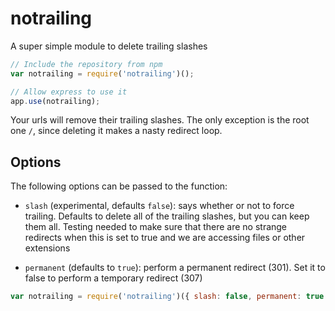 # notrailing
A super simple module to delete trailing slashes

```js
// Include the repository from npm
var notrailing = require('notrailing')();

// Allow express to use it
app.use(notrailing);
```

Your urls will remove their trailing slashes. The only exception is the root one `/`, since deleting it makes a nasty redirect loop.

## Options

The following options can be passed to the function:

- `slash` (experimental, defaults `false`): says whether or not to force trailing. Defaults to delete all of the trailing slashes, but you can keep them all. Testing needed to make sure that there are no strange redirects when this is set to true and we are accessing files or other extensions

- `permanent` (defaults to `true`): perform a permanent redirect (301). Set it to false to perform a temporary redirect (307)

```js
var notrailing = require('notrailing')({ slash: false, permanent: true });
```
